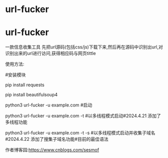 # url-fucker
# url-fucker

一款信息收集工具
先把url源码(包括css/js)下载下来,然后再在源码中识别出url,对识别出来的url进行访问,获得相应码与网页tittle

使用方法:

#安装模块

pip install requests

pip install beautifulsoup4



python3 url-fucker -u example.com  #启动

python3 url-fucker -u example.com -t #以多线程模式启动#2024.4.21 添加了多线程功能

python3 url-fucker -u example.com -t -s #以多线程模式启动并收集子域名#2024.4.22 添加了搜集子域名功能#目前的最佳语法

作者博客园:https://www.cnblogs.com/sesmof
